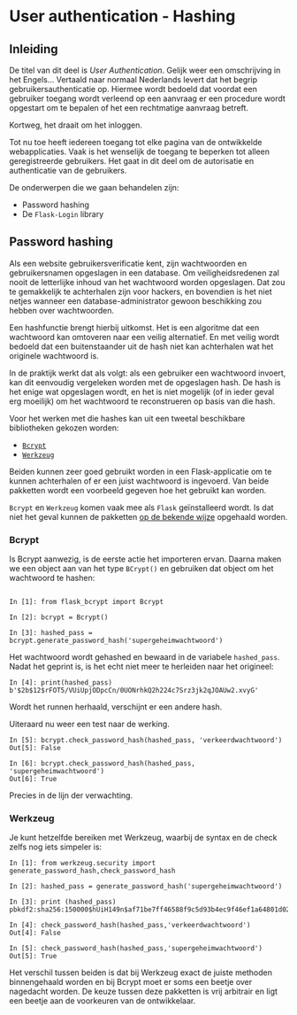 # User authentication - Hashing

## Inleiding

De titel van dit deel is *User Authentication*. Gelijk weer een omschrijving in het Engels... Vertaald naar normaal Nederlands levert dat het begrip gebruikersauthenticatie op. Hiermee wordt bedoeld dat voordat een gebruiker toegang wordt verleend op een aanvraag er een procedure wordt opgestart om te bepalen of het een rechtmatige aanvraag betreft.

Kortweg, het draait om het inloggen.

Tot nu toe heeft iedereen toegang tot elke pagina van de ontwikkelde webapplicaties. Vaak is het wenselijk de toegang te beperken tot alleen geregistreerde gebruikers. Het gaat in dit deel om de autorisatie en authenticatie van de gebruikers.

De onderwerpen die we gaan behandelen zijn:

- Password hashing
- De `Flask-Login` library

## Password hashing

Als een website gebruikersverificatie kent, zijn wachtwoorden en gebruikersnamen opgeslagen in een database. Om veiligheidsredenen zal nooit de letterlijke inhoud van het wachtwoord worden opgeslagen. Dat zou te gemakkelijk te achterhalen zijn voor hackers, en bovendien is het niet netjes wanneer een database-administrator gewoon beschikking zou hebben over wachtwoorden.

Een hashfunctie brengt hierbij uitkomst. Het is een algoritme dat een wachtwoord kan omtoveren naar een veilig alternatief. En met veilig wordt bedoeld dat een buitenstaander uit de hash niet kan achterhalen wat het originele wachtwoord is.

In de praktijk werkt dat als volgt: als een gebruiker een wachtwoord invoert, kan dit eenvoudig vergeleken worden met de opgeslagen hash. De hash is het enige wat opgeslagen wordt, en het is niet mogelijk (of in ieder geval erg moeilijk) om het wachtwoord te reconstrueren op basis van die hash.

Voor het werken met die hashes kan uit een tweetal beschikbare bibliotheken gekozen worden:

- [`Bcrypt`](https://flask-bcrypt.readthedocs.io/en/latest/)
- [`Werkzeug`](https://techmonger.github.io/4/secure-passwords-werkzeug/)

Beiden kunnen zeer goed gebruikt worden in een Flask-applicatie om te kunnen achterhalen of er een juist wachtwoord is ingevoerd. Van beide pakketten wordt een voorbeeld gegeven hoe het gebruikt kan worden.

`Bcrypt` en `Werkzeug` komen vaak mee als `Flask` geïnstalleerd wordt. Is dat niet het geval kunnen de pakketten [op de bekende wijze](../week5/flask-forms-deel1.md) opgehaald worden.

### Bcrypt

Is Bcrypt aanwezig, is de eerste actie het importeren ervan. Daarna maken we een object aan van het type `BCrypt()` en gebruiken dat object om het wachtwoord te hashen:


```ipython

In [1]: from flask_bcrypt import Bcrypt

In [2]: bcrypt = Bcrypt()

In [3]: hashed_pass = bcrypt.generate_password_hash('supergeheimwachtwoord')
```

Het wachtwoord wordt gehashed en bewaard in de variabele `hashed_pass`. Nadat het geprint is, is het echt niet meer te herleiden naar het origineel:

```ipython
In [4]: print(hashed_pass)
b'$2b$12$rFOT5/VUiUpjODpcCn/0UONrhkQ2h224c7Srz3jk2qJOAUw2.xvyG'
```

Wordt het runnen herhaald, verschijnt er een andere hash.

Uiteraard nu weer een test naar de werking.

```ipython
In [5]: bcrypt.check_password_hash(hashed_pass, 'verkeerdwachtwoord')
Out[5]: False

In [6]: bcrypt.check_password_hash(hashed_pass, 'supergeheimwachtwoord')
Out[6]: True
```
Precies in de lijn der verwachting.

### Werkzeug

Je kunt hetzelfde bereiken met Werkzeug, waarbij de syntax en de check zelfs nog iets simpeler is:

```ipython
In [1]: from werkzeug.security import generate_password_hash,check_password_hash

In [2]: hashed_pass = generate_password_hash('supergeheimwachtwoord')

In [3]: print (hashed_pass)
pbkdf2:sha256:150000$hUiH149n$af71be7ff46588f9c5d93b4ec9f46ef1a64801d02434ee2057ca81b8bb2939cb

In [4]: check_password_hash(hashed_pass,'verkeerdwachtwoord')
Out[4]: False

In [5]: check_password_hash(hashed_pass,'supergeheimwachtwoord')
Out[5]: True
```

Het verschil tussen beiden is dat bij Werkzeug exact de juiste methoden binnengehaald worden en bij Bcrypt moet er soms een beetje over nagedacht worden. De keuze tussen deze pakketten is vrij arbitrair en ligt een beetje aan de voorkeuren van de ontwikkelaar.





